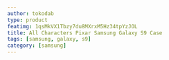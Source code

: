 ```yaml
---
author: tokodab
type: product
featimg: 1qsMkVX1Tbzy7du8MXrxM5Hz34tpYzJOL
title: All Characters Pixar Samsung Galaxy S9 Case
tags: [samsung, galaxy, s9]
category: [samsung]
---
```

